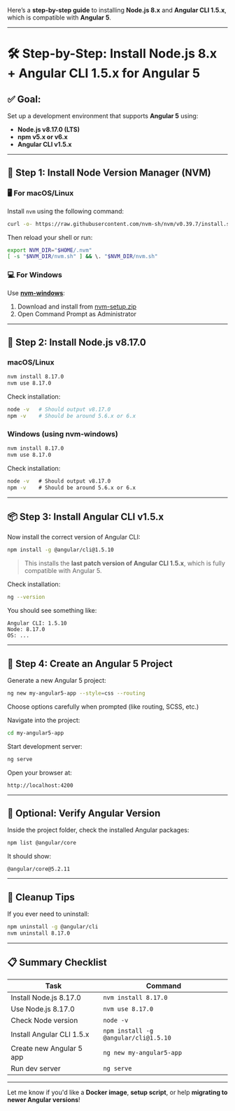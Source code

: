 Here’s a **step-by-step guide** to installing **Node.js 8.x** and **Angular CLI 1.5.x**, which is compatible with **Angular 5**.

---

# 🛠️ Step-by-Step: Install Node.js 8.x + Angular CLI 1.5.x for Angular 5

## ✅ Goal:
Set up a development environment that supports **Angular 5** using:
- **Node.js v8.17.0 (LTS)**
- **npm v5.x or v6.x**
- **Angular CLI v1.5.x**

---

## 🔧 Step 1: Install Node Version Manager (NVM)

### 🖥️ For macOS/Linux
Install `nvm` using the following command:

```bash
curl -o- https://raw.githubusercontent.com/nvm-sh/nvm/v0.39.7/install.sh | bash
```

Then reload your shell or run:

```bash
export NVM_DIR="$HOME/.nvm"
[ -s "$NVM_DIR/nvm.sh" ] && \. "$NVM_DIR/nvm.sh"
```

### 💻 For Windows
Use [**nvm-windows**](https://github.com/coreybutler/nvm-windows):

1. Download and install from [nvm-setup.zip](https://github.com/coreybutler/nvm-windows/releases)
2. Open Command Prompt as Administrator

---

## 🔁 Step 2: Install Node.js v8.17.0

### macOS/Linux

```bash
nvm install 8.17.0
nvm use 8.17.0
```

Check installation:

```bash
node -v   # Should output v8.17.0
npm -v    # Should be around 5.6.x or 6.x
```

### Windows (using nvm-windows)

```cmd
nvm install 8.17.0
nvm use 8.17.0
```

Check installation:

```cmd
node -v   # Should output v8.17.0
npm -v    # Should be around 5.6.x or 6.x
```

---

## 📦 Step 3: Install Angular CLI v1.5.x

Now install the correct version of Angular CLI:

```bash
npm install -g @angular/cli@1.5.10
```

> This installs the **last patch version of Angular CLI 1.5.x**, which is fully compatible with Angular 5.

Check installation:

```bash
ng --version
```

You should see something like:

```
Angular CLI: 1.5.10
Node: 8.17.0
OS: ...
```

---

## 🎯 Step 4: Create an Angular 5 Project

Generate a new Angular 5 project:

```bash
ng new my-angular5-app --style=css --routing
```

Choose options carefully when prompted (like routing, SCSS, etc.)

Navigate into the project:

```bash
cd my-angular5-app
```

Start development server:

```bash
ng serve
```

Open your browser at:

```
http://localhost:4200
```

---

## 🧪 Optional: Verify Angular Version

Inside the project folder, check the installed Angular packages:

```bash
npm list @angular/core
```

It should show:

```
@angular/core@5.2.11
```

---

## 🧹 Cleanup Tips

If you ever need to uninstall:

```bash
npm uninstall -g @angular/cli
nvm uninstall 8.17.0
```

---

## 📋 Summary Checklist

| Task | Command |
|------|---------|
| Install Node.js 8.17.0 | `nvm install 8.17.0` |
| Use Node.js 8.17.0 | `nvm use 8.17.0` |
| Check Node version | `node -v` |
| Install Angular CLI 1.5.x | `npm install -g @angular/cli@1.5.10` |
| Create new Angular 5 app | `ng new my-angular5-app` |
| Run dev server | `ng serve` |

---

Let me know if you'd like a **Docker image**, **setup script**, or help **migrating to newer Angular versions**!